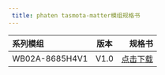```yaml
---
 title: phaten tasmota-matter模组规格书
---
```



<!-- |     系列模组 |    描述   |     规格书     |
| :---------- | :---------: | ------------: |
| ESP8685-WROOM-03-H4 |      内置芯片:ESP8685H4<br>Flash:4 MB<br>模组尺寸(mm):15.0x173x2.8       | [点击下载]() | -->


|     系列模组 |    版本   |     规格书     |
| :---------- | :---------: | ------------: |
| WB02A-8685H4V1 |      V1.0      | [点击下载](/assets/download/esp/IOT精简-托盘-无包装-模板-WB02A-8685H4_WB02A-8685H4V1_310.pdf) |

